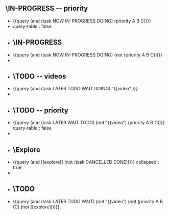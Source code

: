 ## \IN-PROGRESS -- priority
- {{query (and (task NOW IN-PROGRESS DOING) (priority A B C))}}
- query-table:: false
- ## \IN-PROGRESS
- {{query (and (task NOW IN-PROGRESS DOING) (not (priority A B C)))}}
-
- ## \TODO -- videos
- {{query (and (task LATER TODO WAIT DOING) "{{video" )}}
-
- ## \TODO -- priority
- {{query (and (task LATER WAIT TODO) (not "{{video") (priority A B C))}}
  query-table:: false
-
- ## \Explore
- {{query (and [[explore]] (not (task CANCELLED DONE)))}}
  collapsed:: true
-
- ## \TODO
- {{query (and (task LATER TODO WAIT) (not "{{video") (not (priority A B C)) (not [[explore]]))}}